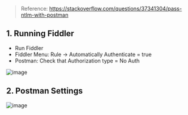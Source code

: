 > Reference: https://stackoverflow.com/questions/37341304/pass-ntlm-with-postman

## 1. Running Fiddler 

* Run Fiddler
* Fiddler Menu: Rule -> Automatically Authenticate = true
* Postman: Check that Authorization type = No Auth

![image](https://user-images.githubusercontent.com/33775203/206949746-53149167-9f6f-4771-9932-c57c70a5becc.png)


## 2. Postman Settings

![image](https://user-images.githubusercontent.com/33775203/206949995-ce155d3f-9c90-415e-a6df-6beadb9c6db7.png)
